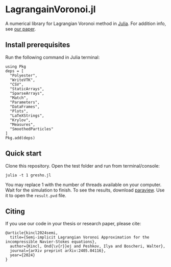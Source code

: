 # LagrangainVoronoi.jl
A numerical library for Lagrangian Voronoi method in [Julia](https://julialang.org/). For addition info, see [our paper](https://arxiv.org/abs/2405.04116).

## Install prerequisites
Run the following command in Julia terminal:
```
using Pkg
deps = [
  "Polyester",
  "WriteVTK",
  "CSV",
  "StaticArrays",
  "SparseArrays",
  "Match",
  "Parameters",
  "DataFrames",
  "Plots",
  "LaTeXStrings",
  "Krylov",
  "Measures",
  "SmoothedParticles"
]
Pkg.add(deps)
```
## Quick start
Clone this repository. Open the test folder and run from terminal/console:
```
julia -t 1 gresho.jl
```
You may replace 1 with the number of threads available on your computer. Wait for the simulation to finish. To see the results, download [paraview](https://www.paraview.org/download/). Use it to open the `result.pvd` file. 

## Citing
If you use our code in your thesis or research paper, please cite: 
```
@article{kincl2024semi,
  title={Semi-implicit Lagrangian Voronoi Approximation for the incompressible Navier-Stokes equations},
  author={Kincl, Ond{\v{r}}ej and Peshkov, Ilya and Boscheri, Walter},
  journal={arXiv preprint arXiv:2405.04116},
  year={2024}
}
```
